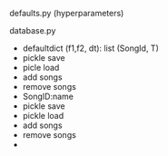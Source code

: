 defaults.py (hyperparameters) 

database.py
  - defaultdict (f1,f2, dt): list (SongId, T)
  -   pickle save
  -   picle load
  -   add songs
  -   remove songs
  - SongID:name
  -   pickle save
  -   pickle load
  -   add songs
  -   remove songs
  - 
